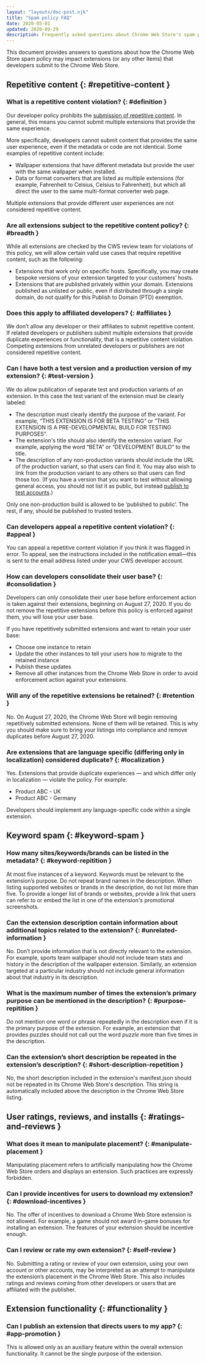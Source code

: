 ```yaml
---
layout: "layouts/doc-post.njk"
title: "Spam policy FAQ"
date: 2020-05-01
updated: 2020-09-29
description: Frequently asked questions about Chrome Web Store's spam policy.
---
```


This document provides answers to questions about how the Chrome Web Store spam policy may impact
extensions (or any other items) that developers submit to the Chrome Web Store.

## **Repetitive content** {: #repetitive-content }

### What is a repetitive content violation? {: #definition }

Our developer policy prohibits the [submission of repetitive content][1]. In general, this means you
cannot submit multiple extensions that provide the same experience.

More specifically, developers cannot submit content that provides the same user experience, even if
the metadata or code are not identical. Some examples of repetitive content include:

- Wallpaper extensions that have different metadata but provide the user with the same wallpaper
  when installed.
- Data or format converters that are listed as multiple extensions (for example, Fahrenheit to
  Celsius, Celsius to Fahrenheit), but which all direct the user to the same multi-format converter
  web page.

Multiple extensions that provide different user experiences are not considered repetitive content.

### Are all extensions subject to the repetitive content policy? {: #breadth }

While all extensions are checked by the CWS review team for violations of this policy, we will allow
certain valid use cases that require repetitive content, such as the following:

- Extensions that work only on specific hosts. Specifically, you may create bespoke versions of your
  extension targeted to your customers’ hosts.
- Extensions that are published privately within your domain. Extensions published as unlisted or
  public, even if distributed through a single domain, do not qualify for this Publish to Domain
  (PTD) exemption.

### Does this apply to affiliated developers? {: #affiliates }

We don’t allow any developer or their affiliates to submit repetitive content. If related developers
or publishers submit multiple extensions that provide duplicate experiences or functionality, that
is a repetitive content violation. Competing extensions from unrelated developers or publishers are
not considered repetitive content.

### Can I have both a test version and a production version of my extension? {: #test-version }

We do allow publication of separate test and production variants of an extension. In this case the
test variant of the extension must be clearly labeled:

- The description must clearly identify the purpose of the variant. For example, “THIS EXTENSION IS
  FOR BETA TESTING“ or “THIS EXTENSION IS A PRE-DEVELOPMENTAL BUILD FOR TESTING PURPOSES“.
- The extension's title should also identify the extension variant. For example, applying the word
  “BETA” or “DEVELOPMENT BUILD” to the title.
- The description of any non-production variants should include the URL of the production variant,
  so that users can find it. You may also wish to link from the production variant to any others so
  that users can find those too. (If you have a version that you want to test without allowing
  general access, you should not list it as public, but instead [publish to test accounts][2].)

Only one non-production build is allowed to be ‘published to public’. The rest, if any, should be
published to trusted testers.

### Can developers appeal a repetitive content violation? {: #appeal }

You can appeal a repetitive content violation if you think it was flagged in error. To appeal, see
the instructions included in the notification email—this is sent to the email address listed under
your CWS developer account.

### How can developers consolidate their user base? {: #consolidation }

Developers can only consolidate their user base before enforcement action is taken against their
extensions, beginning on August 27, 2020. If you do not remove the repetitive extensions before this
policy is enforced against them, you will lose your user base.

If you have repetitively submitted extensions and want to retain your user base:

- Choose one instance to retain
- Update the other instances to tell your users how to migrate to the retained instance
- Publish these updates
- Remove all other instances from the Chrome Web Store in order to avoid enforcement action against
  your extensions.

### Will any of the repetitive extensions be retained? {: #retention }

No. On August 27, 2020, the Chrome Web Store will begin removing repetitively submitted extensions.
None of them will be retained. This is why you should make sure to bring your listings into
compliance and remove duplicates before August 27, 2020.

### Are extensions that are language specific (differing only in localization) considered duplicate? {: #localization }

Yes. Extensions that provide duplicate experiences — and which differ only in localization — violate
the policy. For example:

- Product ABC - UK
- Product ABC - Germany

Developers should implement any language-specific code within a single extension.

## **Keyword spam** {: #keyword-spam }

### How many sites/keywords/brands can be listed in the metadata? {: #keyword-repitition }

At most five instances of a keyword. Keywords must be relevant to the extension’s purpose. Do not
repeat brand names in the description. When listing supported websites or brands in the description,
do not list more than five. To provide a longer list of brands or websites, provide a link that
users can refer to or embed the list in one of the extension's promotional screenshots.

### Can the extension description contain information about additional topics related to the extension? {: #unrelated-information }

No. Don’t provide information that is not directly relevant to the extension. For example, sports
team wallpaper should not include team stats and history in the description of the wallpaper
extension. Similarly, an extension targeted at a particular industry should not include general
information about that industry in its description.

### What is the maximum number of times the extension’s primary purpose can be mentioned in the description? {: #purpose-repitition }

Do not mention one word or phrase repeatedly in the description even if it is the primary purpose of
the extension. For example, an extension that provides puzzles should not call out the word _puzzle_
more than five times in the description.

### Can the extension’s short description be repeated in the extension’s description? {: #short-description-repetition }

No, the short description included in the extension's manifest.json should not be repeated in its
Chrome Web Store's description. This string is automatically included above the description in the
Chrome Web Store listing.

## **User ratings, reviews, and installs** {: #ratings-and-reviews }

### What does it mean to manipulate placement? {: #manipulate-placement }

Manipulating placement refers to artificially manipulating how the Chrome Web Store orders and
displays an extension. Such practices are expressly forbidden.

### Can I provide incentives for users to download my extension? {: #download-incentives }

No. The offer of incentives to download a Chrome Web Store extension is not allowed. For example, a
game should not award in-game bonuses for installing an extension. The features of your extension
should be incentive enough.

### Can I review or rate my own extension? {: #self-review }

No. Submitting a rating or review of your own extension, using your own account or other accounts,
may be interpreted as an attempt to manipulate the extension’s placement in the Chrome Web Store.
This also includes ratings and reviews coming from other developers or users that are affiliated
with the publisher.

## **Extension functionality** {: #functionality }

### Can I publish an extension that directs users to my app? {: #app-promotion }

This is allowed only as an auxiliary feature within the overall extension functionality. It cannot
be the single purpose of the extension.

[1]: /docs/webstore/program_policies/#spam
[2]: /docs/webstore/publish/#publishing-to-test-accounts
